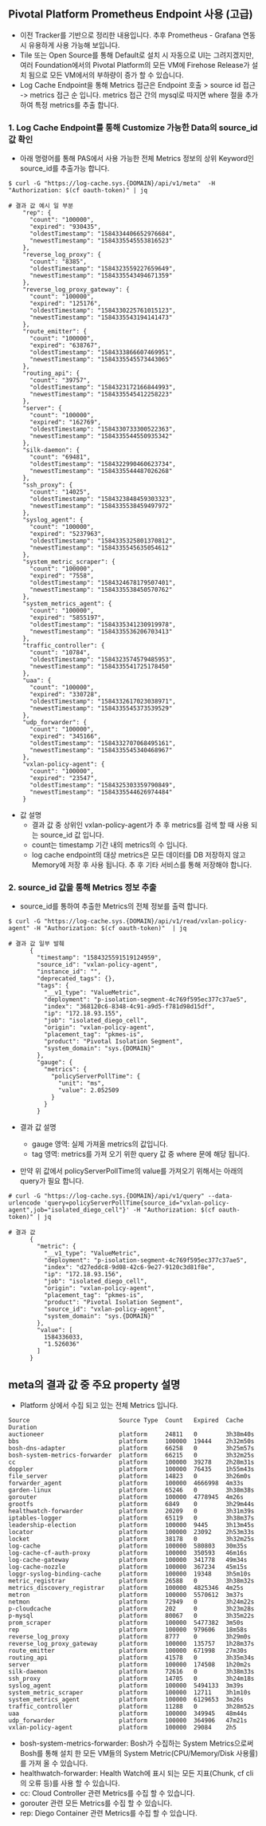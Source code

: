 ## Pivotal Platform Prometheus Endpoint 사용 (고급)
- 이전 Tracker를 기반으로 정리한 내용입니다. 추후 Prometheus - Grafana 연동 시 유용하게 사용 가능해 보입니다. 
- Tile 또는 Open Source를 통해 Default로 설치 시 자동으로 UI는 그려지겠지만, 여러 Foundation에서의  Pivotal Platform의 모든 VM에 Firehose Release가 설치 됨으로 모든 VM에서의 부하량이 증가 할 수 있습니다.
- Log Cache Endpoint을 통해 Metrics 접근은 Endpoint 호출 > source id 접근 -> metrics 접근 순 입니다. metrics 접근 간의 mysql로 따지면 where 절을 추가하여 특정 metrics를 추출 합니다.

### 1. Log Cache Endpoint를 통해 Customize 가능한 Data의 source_id 값 확인
- 아래 명령어를 통해 PAS에서 사용 가능한 전체 Metrics 정보의 상위 Keyword인 source_id를 추출가능 합니다.

```
$ curl -G "https://log-cache.sys.{DOMAIN}/api/v1/meta"  -H "Authorization: $(cf oauth-token)" | jq

# 결과 값 예시 일 부분
    "rep": {
      "count": "100000",
      "expired": "930435",
      "oldestTimestamp": "1584334406652976684",
      "newestTimestamp": "1584335545553816523"
    },
    "reverse_log_proxy": {
      "count": "8385",
      "oldestTimestamp": "1584323559227659649",
      "newestTimestamp": "1584335543494671359"
    },
    "reverse_log_proxy_gateway": {
      "count": "100000",
      "expired": "125176",
      "oldestTimestamp": "1584330225761015123",
      "newestTimestamp": "1584335543194141473"
    },
    "route_emitter": {
      "count": "100000",
      "expired": "638767",
      "oldestTimestamp": "1584333866607469951",
      "newestTimestamp": "1584335545573443065"
    },
    "routing_api": {
      "count": "39757",
      "oldestTimestamp": "1584323172166844993",
      "newestTimestamp": "1584335545412258223"
    },
    "server": {
      "count": "100000",
      "expired": "162769",
      "oldestTimestamp": "1584330733300522363",
      "newestTimestamp": "1584335544550935342"
    },
    "silk-daemon": {
      "count": "69481",
      "oldestTimestamp": "1584322990460623734",
      "newestTimestamp": "1584335544487026268"
    },
    "ssh_proxy": {
      "count": "14025",
      "oldestTimestamp": "1584323848459303323",
      "newestTimestamp": "1584335538459497972"
    },
    "syslog_agent": {
      "count": "100000",
      "expired": "5237963",
      "oldestTimestamp": "1584335325801370812",
      "newestTimestamp": "1584335545635054612"
    },
    "system_metric_scraper": {
      "count": "100000",
      "expired": "7558",
      "oldestTimestamp": "1584324678179507401",
      "newestTimestamp": "1584335538450570762"
    },
    "system_metrics_agent": {
      "count": "100000",
      "expired": "5855197",
      "oldestTimestamp": "1584335341230919978",
      "newestTimestamp": "1584335536206703413"
    },
    "traffic_controller": {
      "count": "10784",
      "oldestTimestamp": "1584323574579485953",
      "newestTimestamp": "1584335541725178450"
    },
    "uaa": {
      "count": "100000",
      "expired": "330728",
      "oldestTimestamp": "1584332617023038971",
      "newestTimestamp": "1584335545373539529"
    },
    "udp_forwarder": {
      "count": "100000",
      "expired": "345166",
      "oldestTimestamp": "1584332707068495161",
      "newestTimestamp": "1584335545340468967"
    },
    "vxlan-policy-agent": {
      "count": "100000",
      "expired": "23547",
      "oldestTimestamp": "1584325303359790849",
      "newestTimestamp": "1584335544626974484"
    }
```

- 값 설명
	- 결과 값 중 상위인 vxlan-policy-agent가 추 후 metrics를 검색 할 때 사용 되는 source_id 값 입니다.
	- count는 timestamp 기간 내의 metrics의 수 입니다.
	- log cache endpoint의 대상 metrics은 모든 데이터를 DB 저장하지 않고 Memory에 저장 후 사용 됩니다. 추 후 기타 서비스를 통해 저장해야 합니다.


### 2. source_id 값을 통해  Metrics 정보 추출
- source_id를 통하여 추출한 Metrics의 전체 정보를 출력 합니다.

```
$ curl -G "https://log-cache.sys.{DOMAIN}/api/v1/read/vxlan-policy-agent" -H "Authorization: $(cf oauth-token)"  | jq

# 결과 값 일부 발췌
      {
        "timestamp": "1584325591519124959",
        "source_id": "vxlan-policy-agent",
        "instance_id": "",
        "deprecated_tags": {},
        "tags": {
          "__v1_type": "ValueMetric",
          "deployment": "p-isolation-segment-4c769f595ec377c37ae5",
          "index": "368120c6-8348-4c91-a9d5-f781d98d15df",
          "ip": "172.18.93.155",
          "job": "isolated_diego_cell",
          "origin": "vxlan-policy-agent",
          "placement_tag": "pkmes-is",
          "product": "Pivotal Isolation Segment",
          "system_domain": "sys.{DOMAIN}"
        },
        "gauge": {
          "metrics": {
            "policyServerPollTime": {
              "unit": "ms",
              "value": 2.052509
            }
          }
        }
```
- 결과 값 설명
	- gauge 영역: 실제 가져올 metrics의 값입니다.
	- tag 영역: metrics를 가져 오기 위한 query 값 중 where 문에 해당 됩니다. 

- 만약 위 값에서 policyServerPollTime의 value를 가져오기 위해서는 아래의 query가 필요 합니다.

```
# curl -G "https://log-cache.sys.{DOMAIN}/api/v1/query" --data-urlencode 'query=policyServerPollTime{source_id="vxlan-policy-agent",job="isolated_diego_cell"}' -H "Authorization: $(cf oauth-token)" | jq

# 결과 값
      {
        "metric": {
          "__v1_type": "ValueMetric",
          "deployment": "p-isolation-segment-4c769f595ec377c37ae5",
          "index": "d27eddc8-9d08-42c6-9e27-9120c3d81f8e",
          "ip": "172.18.93.156",
          "job": "isolated_diego_cell",
          "origin": "vxlan-policy-agent",
          "placement_tag": "pkmes-is",
          "product": "Pivotal Isolation Segment",
          "source_id": "vxlan-policy-agent",
          "system_domain": "sys.{DOMAIN}"
        },
        "value": [
          1584336033,
          "1.526036"
        ]
      }
```

## meta의 결과 값 중 주요 property 설명
- Platform 상에서 수집 되고 있는 전체 Metrics 입니다.

```
Source                         Source Type  Count   Expired  Cache Duration
auctioneer                     platform     24811   0        3h38m40s
bbs                            platform     100000  19444    2h32m50s
bosh-dns-adapter               platform     66258   0        3h25m57s
bosh-system-metrics-forwarder  platform     66215   0        3h32m25s
cc                             platform     100000  39278    2h28m31s
doppler                        platform     100000  76435    1h55m43s
file_server                    platform     14823   0        3h26m0s
forwarder_agent                platform     100000  4666998  4m33s
garden-linux                   platform     65246   0        3h38m38s
gorouter                       platform     100000  4778945  4m26s
grootfs                        platform     6849    0        3h29m44s
healthwatch-forwarder          platform     20209   0        3h31m39s
iptables-logger                platform     65119   0        3h38m37s
leadership-election            platform     100000  9445     3h13m45s
locator                        platform     100000  23092    2h53m33s
locket                         platform     38178   0        3h32m25s
log-cache                      platform     100000  580803   30m35s
log-cache-cf-auth-proxy        platform     100000  350593   46m16s
log-cache-gateway              platform     100000  341778   49m34s
log-cache-nozzle               platform     100000  367234   45m15s
loggr-syslog-binding-cache     platform     100000  19348    3h5m10s
metric_registrar               platform     26588   0        3h38m32s
metrics_discovery_registrar    platform     100000  4825346  4m25s
metron                         platform     100000  5570612  3m37s
netmon                         platform     72949   0        3h24m22s
p-cloudcache                   platform     202     0        3h23m28s
p-mysql                        platform     80067   0        3h35m22s
prom_scraper                   platform     100000  5477382  3m50s
rep                            platform     100000  979606   18m58s
reverse_log_proxy              platform     8777    0        3h29m0s
reverse_log_proxy_gateway      platform     100000  135757   1h28m37s
route_emitter                  platform     100000  671998   27m30s
routing_api                    platform     41578   0        3h35m34s
server                         platform     100000  174508   1h20m2s
silk-daemon                    platform     72616   0        3h38m33s
ssh_proxy                      platform     14705   0        3h24m18s
syslog_agent                   platform     100000  5494133  3m39s
system_metric_scraper          platform     100000  12711    3h1m10s
system_metrics_agent           platform     100000  6129653  3m26s
traffic_controller             platform     11288   0        3h28m52s
uaa                            platform     100000  349945   48m44s
udp_forwarder                  platform     100000  364906   47m21s
vxlan-policy-agent             platform     100000  29084    2h5
```

- bosh-system-metrics-forwarder: Bosh가 수집하는 System Metrics으로써 Bosh를 통해 설치 한 모든 VM들의 System Metric(CPU/Memory/Disk 사용률)를 가져 올 수 있습니다.
- healthwatch-forwarder: Health Watch에 표시 되는 모든 지표(Chunk, cf cli의 오류 등)를 사용 할 수 있습니다.
- cc: Cloud Controller 관련 Metrics를 수집 할 수 있습니다.
- gorouter 관련 모든 Metrics를 수집 할 수 있습니다.
- rep: Diego Container 관련 Metrics를 수집 할 수 있습니다.
